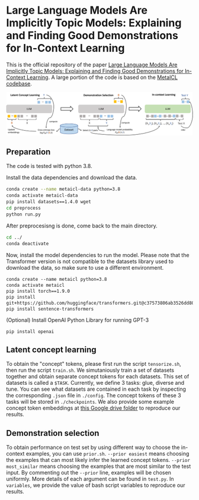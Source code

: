 # Large Language Models Are Implicitly Topic Models: Explaining and Finding Good Demonstrations for In-Context Learning

This is the official repository of the paper [Large Language Models Are Implicitly Topic Models: Explaining and Finding Good Demonstrations for In-Context Learning](https://arxiv.org/abs/2301.11916).
A large portion of the code is based on the [MetaICL codebase](https://github.com/facebookresearch/MetaICL).

![Method](img/method.png)

## Preparation

The code is tested with python 3.8.

Install the data dependencies and download the data.
```bash
conda create --name metaicl-data python=3.8
conda activate metaicl-data
pip install datasets==1.4.0 wget
cd preprocess
python run.py
```

After preprocesisng is done, come back to the main directory.
```bash
cd ../
conda deactivate
```

Now, install the model dependencies to run the model. Please note that the Transformer version is not compatible to the datasets library used to download the data, so make sure to use a different environment.
```
conda create --name metaicl python=3.8
conda activate metaicl
pip install torch==1.9.0
pip install git+https://github.com/huggingface/transformers.git@c37573806ab3526dd805c49cbe2489ad4d68a9d7
pip install sentence-transformers
```

(Optional) Install OpenAI Python Library for running GPT-3
```
pip install openai
```

## Latent concept learning

To obtain the "concept" tokens, please first run the script `tensorize.sh`, then run the script `train.sh`. We simutaniously train a set of datasets together and obtain separate concept tokens for each datasets. This set of datasets is called a `$TASK`. Currently, we define 3 tasks: glue, diverse and tune. You can see what datasets are contained in each task by inspecting the corresponding `.json` file in `./config`. The concept tokens of these 3 tasks will be stored in `./checkpoints`. We also provide some example concept token embeddings at [this Google drive folder](https://drive.google.com/drive/folders/1NVerCcvpn15bRyB5gVJcp0U1BcAOM3sM?usp=share_link) to reproduce our results.

## Demonstration selection

To obtain performance on test set by using different way to choose the in-context examples, you can use `prior.sh`. `--prior easiest` means choosing the examples that can most likely infer the learned concept tokens.  `--prior most_similar` means choosing the examples that are most similar to the test input.  By commenting out the `--prior` line, examples will be chosen uniformly. More details of each argument can be found in `test.py`. In `variables`, we provide the value of bash script variables to reproduce our results.
